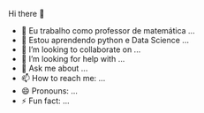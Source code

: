 Hi there 👋

- 🔭 Eu trabalho como professor de matemática ...
- 🌱 Estou aprendendo python e Data Science ...
- 👯 I’m looking to collaborate on ...
- 🤔 I’m looking for help with ...
- 💬 Ask me about ...
- 📫 How to reach me: ...
- 😄 Pronouns: ...
- ⚡ Fun fact: ...
